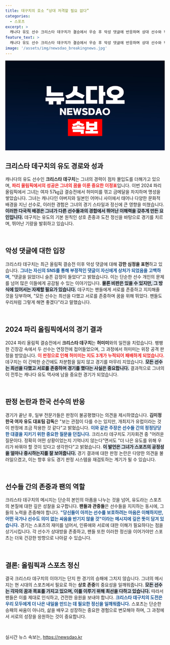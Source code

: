 ```yaml
---
title: 데구치의 호소 “상대 저격할 필요 없다”
categories:
  - 스포츠
excerpt: >
  캐나다 유도 선수 크리스타 데구치가 결승에서 우승 후 악성 댓글에 반응하며 상대 선수와 팬들에게 존중을 요청했다. 그녀는 부정적인 의견의 자유를 인정하면서도, 불필요한 공격은 자제해 달라고 당부했다.
feature_text: >
  캐나다 유도 선수 크리스타 데구치가 결승에서 우승 후 악성 댓글에 반응하며 상대 선수와 팬들에게 존중을 요청했다. 그녀는 부정적인 의견의 자유를 인정하면서도, 불필요한 공격은 자제해 달라고 당부했다.
image: '/assets/img/newsdao_breakingnews.jpg'
---
```


<p><img src="/assets/img/newsdao_breakingnews.jpg" alt="ontimetimes 속보" /></p>

<h2 data-ke-size="size26">크리스타 데구치의 유도 경로와 성과</h2>

<p data-ke-size="size16">캐나다의 유도 선수인 <b>크리스타 데구치</b>는 그녀의 경력이 점차 몰입도를 더해가고 있으며, <b><span style="color: #ee2323;">파리 올림픽에서의 성공은 그녀의 꿈을 이룬 중요한 이정표</span></b>입니다. 이번 2024 파리 올림픽에서 그녀는 여자 57㎏급 결승전에서 허미미를 꺾고 금메달을 차지하며 명성을 쌓았습니다. 그녀는 캐나다인 아버지와 일본인 어머니 사이에서 태어나 다양한 문화적 배경을 지닌 선수로, 이러한 경험은 그녀의 경기 스타일과 정신에 큰 영향을 미쳤습니다. <b><span style="background-color: #21538527;">이러한 다국적 배경은 그녀가 다른 선수들과의 경합에서 뛰어난 이해력을 갖추게 만든 요인입니다.</span></b> 데구치는 유도의 기본 원칙인 상호 존중과 도전 정신을 바탕으로 경기를 치르며, 뛰어난 기량을 발휘하고 있습니다.</p>

<p data-ke-size="size16">&nbsp;</p>

<h2 data-ke-size="size26">악성 댓글에 대한 입장</h2>

<p data-ke-size="size16">크리스타 데구치는 최근 올림픽 결승전 이후 악성 댓글에 대해 <b>강한 심정을 표현</b>하고 있습니다. <b><span style="color: #1a5490;">그녀는 자신의 SNS를 통해 부정적인 댓글이 자신에게 상처가 되었음을 고백하며</span></b>, "댓글을 읽었더니 슬픈 감정이 들었다"고 밝혔습니다. 이는 단순한 선수 개인의 문제를 넘어 많은 이들에게 공감될 수 있는 이야기입니다. <b><span style="background-color: #21538527;">물론 비판은 있을 수 있지만, 그 방식에 있어서는 자제할 필요가 있습니다.</span></b> 데구치는 팬들에게 서로를 존중하고 지지해줄 것을 당부하며, "모든 선수는 최선을 다했고 서로를 존중하며 꿈을 위해 뛰었다. 팬들도 우리처럼 그렇게 해면 좋겠다"라고 말했습니다.</p>

<p data-ke-size="size16">&nbsp;</p>

<h2 data-ke-size="size26">2024 파리 올림픽에서의 경기 결과</h2>

<p data-ke-size="size16">2024 파리 올림픽 결승전에서 <b>크리스타 데구치</b>는 <b>허미미</b>와의 일전을 치렀습니다. 팽팽한 긴장감 속에서 두 선수는 연장전에 접어들었으며, 그 과정에서 허미미는 위장 공격 판정을 받았습니다. <b><span style="color: #ee2323;">이 판정으로 인해 허미미는 지도 3개가 누적되어 패배하게 되었습니다.</span></b> 데구치는 이 긴박한 순간에도 차분함을 잃지 않고 경기를 마무리 지었습니다. <b><span style="background-color: #21538527;">모든 선수는 최선을 다했고 서로를 존중하며 경기를 했다는 사실은 중요합니다.</span></b> 결과적으로 그녀의 이 전투는 캐나다 유도 역사에 남을 중요한 경기가 되었습니다.</p>

<p data-ke-size="size16">&nbsp;</p>

<h2 data-ke-size="size26">판정 논란과 한국 선수의 반응</h2>

<p data-ke-size="size16">경기가 끝난 후, 일부 전문가들은 판정이 불공평했다는 의견을 제시하였습니다. <b>김미정 한국 여자 유도 대표팀 감독</b>은 "보는 관점이 다를 수는 있지만, 개최지가 유럽이라는 것이 판정에 조금 작용한 것 같다"고 밝혔습니다. <b><span style="color: #1a5490;">이와 같은 주장은 선수들 간의 정정당당한 대결을 지키기 위한 중요한 질문을 던집니다.</span></b> 크리스타 데구치도 기자회견 중 "어려운 질문이다. 정확히 어떤 상황이었는지 기억나지 않는다"면서도 "더 나은 유도를 위해 우리가 바꿔야 할 것이 있다고 생각한다"고 밝혔습니다. <b><span style="background-color: #21538527;">이 발언은 그녀가 스포츠의 공정성을 얼마나 중시하는지를 잘 보여줍니다.</span></b> 경기 결과에 대한 판정 논란은 다양한 의견을 불러일으켰고, 이는 향후 유도 경기 판정 시스템을 재검토하는 계기가 될 수 있습니다.</p>

<p data-ke-size="size16">&nbsp;</p>

<h2 data-ke-size="size26">선수들 간의 존중과 팬의 역할</h2>

<p data-ke-size="size16">크리스타 데구치의 메시지는 단순히 본인의 아픔을 나누는 것을 넘어, 유도라는 스포츠의 본질에 대한 깊은 성찰을 요구합니다. <b>팬들과 관중들</b>은 선수들을 지지하는 동시에, 그들의 노력을 존중해야 합니다. <b><span style="color: #1a5490;">"당신들이 아끼는 선수를 보호하려는 마음은 이해하지만, 어떤 국가나 선수도 의미 없는 싸움을 반기지 않을 것"이라는 메시지에 깊은 뜻이 담겨 있습니다.</span></b> 경기는 스포츠의 재미를 넘어서, 인류애와 서로에 대한 이해가 필요하다는 점을 상기시킵니다. 각 선수가 상대방을 존중하고, 팬들 또한 이러한 정신을 이어가야만 스포츠는 더욱 건강한 방향으로 나아갈 수 있습니다.</p>

<p data-ke-size="size16">&nbsp;</p>

<h2 data-ke-size="size26">결론: 올림픽과 스포츠 정신</h2>

<p data-ke-size="size16">결국 크리스타 데구치의 이야기는 단지 한 경기의 승패에 그치지 않습니다. 그녀의 메시지는 현 시대의 스포츠에서 필요로 하는 <b>상호 존중</b>의 중요성을 일깨워줍니다. <b><span style="background-color: #21538527;">모든 선수는 각자의 꿈과 목표를 가지고 있으며, 이를 이루기 위해 최선을 다하고 있습니다.</span></b> 따라서 팬들은 이를 제대로 인식하고, 건전한 응원을 보내야 합니다. <b><span style="color: #1a5490;">크리스타 데구치의 도전은 우리 모두에게 더 나은 내일을 만드는 데 필요한 정신을 일깨워줍니다.</span></b> 스포츠는 단순한 승패의 싸움이 아니라, 삶을 배우고 성장하는 중요한 경험으로 변모해야 하며, 그 과정에서 서로의 성장을 응원하는 것이 중요합니다.</p>

<p data-ke-size="size16">&nbsp;</p>
실시간 뉴스 속보는, <a href="https://newsdao.kr" rel="dofollow">https://newsdao.kr</a>


